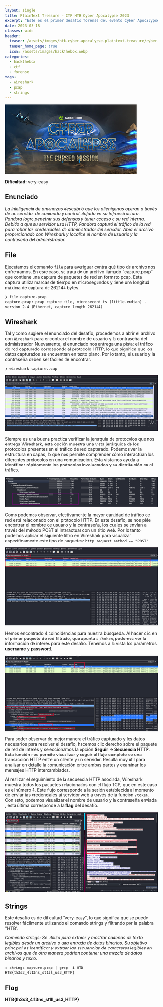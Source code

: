 ```yaml
---
layout: single
title: PlainText Treasure - CTF HTB Cyber Apocalypse 2023
excerpt: "Este es el primer desafio forense del evento Cyber Apocalypse 2023 de Hack The Box, considerado de dificultad very-easy, en el cual analizaremos una captura de tráfico utilizando Wireshark y el comando strings en busca de un usuario y contraseña (flag)."
date: 2023-03-18
classes: wide
header:
  teaser: /assets/images/htb-cyber-apocalypse-plaintext-treasure/cyber-apocalypse-ctf-2023.jpg
  teaser_home_page: true
  icon: /assets/images/hackthebox.webp
categories:
  - hackthebox
  - ctf
  - forense
tags:  
  - wireshark
  - pcap
  - strings
---
```


![](/assets/images/htb-cyber-apocalypse-plaintext-treasure/cyber-apocalypse-ctf-2023.jpg)

**Dificultad:** very-easy

## Enunciado

_La inteligencia de amenazas descubrió que los alienígenas operan a través de un servidor de comando y control alojado en su infraestructura. Pandora logró penetrar sus defensas y tener acceso a su red interna. Debido a que su servidor usa HTTP, Pandora capturó el tráfico de la red para robar las credenciales de administrador del servidor. Abra el archivo proporcionado con Wireshark y localice el nombre de usuario y la contraseña del administrador._

## File

Ejecutamos el comando `file` para averiguar contra qué tipo de archivo nos enfrentamos. En este caso, se trata de un archivo llamado "capture.pcap" que contiene una captura de paquetes de red en formato pcap. Esta captura utiliza marcas de tiempo en microsegundos y tiene una longitud máxima de captura de 262144 bytes.

```
❯ file capture.pcap
capture.pcap: pcap capture file, microsecond ts (little-endian) - version 2.4 (Ethernet, capture length 262144)
```

## Wireshark

Tal y como sugiere el enunciado del desafío, procedemos a abrir el archivo con `Wireshark` para encontrar el nombre de usuario y la contraseña del administrador. Nuevamente, el enunciado nos entrega una pista: el tráfico de red capturado corresponde al protocolo HTTP, lo que significa que los datos capturados se encuentran en texto plano. Por lo tanto, el usuario y la contraseña deben ser fáciles de encontrar.

```
❯ wireshark capture.pcap
```
![](/assets/images/htb-cyber-apocalypse-plaintext-treasure/wireshark1.png)

Siempre es una buena practica verificar la jerarquia de protocolos que nos entrega Wireshark, esta opción muestra una vista jerárquica de los protocolos presentes en el tráfico de red capturado. Podemos ver la estructura en capas, lo que nos permite comprender cómo interactúan los diferentes protocolos en una comunicación. Esta vista nos ayuda a identificar rápidamente los protocolos involucrados y su distribución en el tráfico.

![](/assets/images/htb-cyber-apocalypse-plaintext-treasure/wireshark2.png)

Como podemos observar, efectivamente la mayor cantidad de tráfico de red está relacionado con el protocolo HTTP. En este desafío, se nos pide encontrar el nombre de usuario y la contraseña, los cuales se envían a través del método POST al interactuar con un sitio web. Por lo tanto podemos aplicar el siguiente filtro en Wireshark para visualizar específicamente este tipo de paquetes: `http.request.method == "POST"`

![](/assets/images/htb-cyber-apocalypse-plaintext-treasure/wireshark3.png)

Hemos encontrado 4 coincidencias para nuestra búsqueda. Al hacer clic en el primer paquete de red filtrado, que apunta a `/token`, podemos ver la información de interés para este desafío. Tenemos a la vista los parámetros **username** y **password**.

![](/assets/images/htb-cyber-apocalypse-plaintext-treasure/wireshark4.png)

Para poder observar de mejor manera el tráfico capturado y los datos necesarios para resolver el desafío, hacemos clic derecho sobre el paquete de red de interés y seleccionamos la opción **Seguir** -> **Secuencia HTTP**. Esta función nos permite visualizar y seguir el flujo completo de una transacción HTTP entre un cliente y un servidor. Resulta muy útil para analizar en detalle la comunicación entre ambas partes y examinar los mensajes HTTP intercambiados.


Al realizar el seguimiento de la secuencia HTTP asociada, Wireshark muestra todos los paquetes relacionados con el flujo TCP, que en este caso es el número 4. Este flujo corresponde a la sesión establecida al momento de enviar las credenciales al servidor web a través de la función `/token`.
Con esto, podemos visualizar el nombre de usuario y la contraseña enviada , esta última corresponde a la **flag** del desafío.

![](/assets/images/htb-cyber-apocalypse-plaintext-treasure/wireshark5.png)

## Strings

Este desafío es de dificultad "very-easy", lo que significa que se puede resolver fácilmente utilizando el comando strings y filtrando por la palabra "HTB".

_Comando strings: Se utiliza para extraer y mostrar cadenas de texto legibles desde un archivo o una entrada de datos binarios. Su objetivo principal es identificar y extraer las secuencias de caracteres legibles en archivos que de otra manera podrían contener una mezcla de datos binarios y texto._

```
❯ strings capture.pcap | grep -i HTB
HTB{th3s3_4l13ns_st1ll_us3_HTTP}
```

## Flag

**HTB{th3s3_4l13ns_st1ll_us3_HTTP}**
